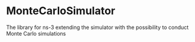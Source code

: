 # MonteCarloSimulator
The library for ns-3 extending the simulator with the possibility to conduct Monte Carlo simulations

